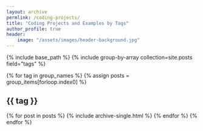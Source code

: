```yaml
---
layout: archive
permlink: /coding-projects/
title: "Coding Projects and Examples by Tags"
author_profile: true
header: 
	image: "/assets/images/header-background.jpg" 
---
```


{% include base_path %}
{% include group-by-array collection=site.posts field="tags" %}

{% for tag in group_names %}
  {% assign posts = group_items[forloop.index0] %}
  <h2 id="{{ tag | slugify }}" class="archive__subtitle">{{ tag }}</h2>
  {% for post in posts %}
    {% include archive-single.html %}
  {% endfor %}
{% endfor %}